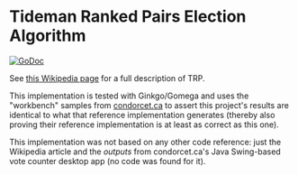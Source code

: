 # Tideman Ranked Pairs Election Algorithm

[![GoDoc](https://godoc.org/gonum.org/v1/gonum?status.svg)](https://godoc.org/github.com/jicksta/ranked-pairs-voting)

See [this Wikipedia page](https://en.wikipedia.org/wiki/Ranked_pairs) for a full description of TRP.

This implementation is tested with Ginkgo/Gomega and uses the "workbench" samples from [condorcet.ca](https://condorcet.ca/workbench/workbench-tabs/) to assert this project's results are identical to what that reference implementation generates (thereby also proving their reference implementation is at least as correct as this one).

This implementation was not based on any other code reference: just the Wikipedia article and the *outputs* from condorcet.ca's Java Swing-based vote counter desktop app (no code was found for it).
